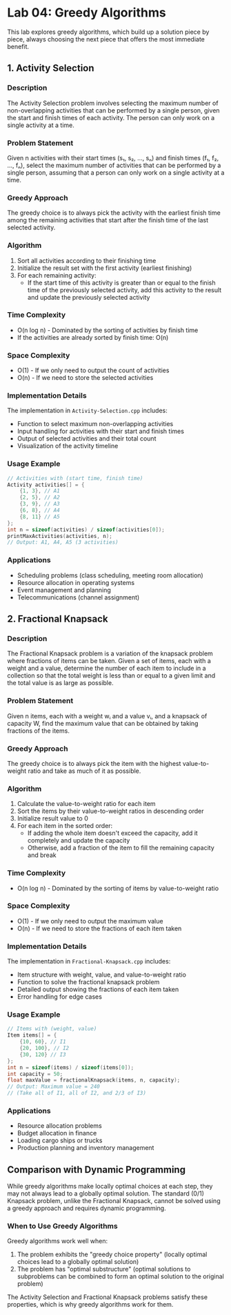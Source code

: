 # Lab 04: Greedy Algorithms

This lab explores greedy algorithms, which build up a solution piece by piece, always choosing the next piece that offers the most immediate benefit.

## 1. Activity Selection

### Description
The Activity Selection problem involves selecting the maximum number of non-overlapping activities that can be performed by a single person, given the start and finish times of each activity. The person can only work on a single activity at a time.

### Problem Statement
Given n activities with their start times (s₁, s₂, ..., sₙ) and finish times (f₁, f₂, ..., fₙ), select the maximum number of activities that can be performed by a single person, assuming that a person can only work on a single activity at a time.

### Greedy Approach
The greedy choice is to always pick the activity with the earliest finish time among the remaining activities that start after the finish time of the last selected activity.

### Algorithm
1. Sort all activities according to their finishing time
2. Initialize the result set with the first activity (earliest finishing)
3. For each remaining activity:
   - If the start time of this activity is greater than or equal to the finish time of the previously selected activity, add this activity to the result and update the previously selected activity

### Time Complexity
- O(n log n) - Dominated by the sorting of activities by finish time
- If the activities are already sorted by finish time: O(n)

### Space Complexity
- O(1) - If we only need to output the count of activities
- O(n) - If we need to store the selected activities

### Implementation Details
The implementation in `Activity-Selection.cpp` includes:
- Function to select maximum non-overlapping activities
- Input handling for activities with their start and finish times
- Output of selected activities and their total count
- Visualization of the activity timeline

### Usage Example
```cpp
// Activities with (start time, finish time)
Activity activities[] = {
    {1, 3}, // A1
    {2, 5}, // A2
    {3, 9}, // A3
    {6, 8}, // A4
    {8, 11} // A5
};
int n = sizeof(activities) / sizeof(activities[0]);
printMaxActivities(activities, n);
// Output: A1, A4, A5 (3 activities)
```

### Applications
- Scheduling problems (class scheduling, meeting room allocation)
- Resource allocation in operating systems
- Event management and planning
- Telecommunications (channel assignment)

## 2. Fractional Knapsack

### Description
The Fractional Knapsack problem is a variation of the knapsack problem where fractions of items can be taken. Given a set of items, each with a weight and a value, determine the number of each item to include in a collection so that the total weight is less than or equal to a given limit and the total value is as large as possible.

### Problem Statement
Given n items, each with a weight wᵢ and a value vᵢ, and a knapsack of capacity W, find the maximum value that can be obtained by taking fractions of the items.

### Greedy Approach
The greedy choice is to always pick the item with the highest value-to-weight ratio and take as much of it as possible.

### Algorithm
1. Calculate the value-to-weight ratio for each item
2. Sort the items by their value-to-weight ratios in descending order
3. Initialize result value to 0
4. For each item in the sorted order:
   - If adding the whole item doesn't exceed the capacity, add it completely and update the capacity
   - Otherwise, add a fraction of the item to fill the remaining capacity and break

### Time Complexity
- O(n log n) - Dominated by the sorting of items by value-to-weight ratio

### Space Complexity
- O(1) - If we only need to output the maximum value
- O(n) - If we need to store the fractions of each item taken

### Implementation Details
The implementation in `Fractional-Knapsack.cpp` includes:
- Item structure with weight, value, and value-to-weight ratio
- Function to solve the fractional knapsack problem
- Detailed output showing the fractions of each item taken
- Error handling for edge cases

### Usage Example
```cpp
// Items with (weight, value)
Item items[] = {
    {10, 60}, // I1
    {20, 100}, // I2
    {30, 120} // I3
};
int n = sizeof(items) / sizeof(items[0]);
int capacity = 50;
float maxValue = fractionalKnapsack(items, n, capacity);
// Output: Maximum value = 240
// (Take all of I1, all of I2, and 2/3 of I3)
```

### Applications
- Resource allocation problems
- Budget allocation in finance
- Loading cargo ships or trucks
- Production planning and inventory management

## Comparison with Dynamic Programming

While greedy algorithms make locally optimal choices at each step, they may not always lead to a globally optimal solution. The standard (0/1) Knapsack problem, unlike the Fractional Knapsack, cannot be solved using a greedy approach and requires dynamic programming.

### When to Use Greedy Algorithms

Greedy algorithms work well when:
1. The problem exhibits the "greedy choice property" (locally optimal choices lead to a globally optimal solution)
2. The problem has "optimal substructure" (optimal solutions to subproblems can be combined to form an optimal solution to the original problem)

The Activity Selection and Fractional Knapsack problems satisfy these properties, which is why greedy algorithms work for them.